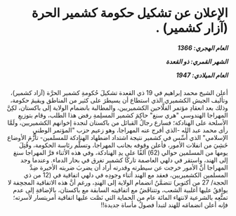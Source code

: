 <h1 dir="rtl">الإعلان عن تشكيل حكومة كشمير الحرة (آزار كشمير) .</h1>

<h5 dir="rtl">العام الهجري:  1366

الشهر القمري: ذو القعدة

العام الميلادي: 1947</h5>

<p dir="rtl">أعلن الشيخ محمد إبراهيم في 19 ذي القعدة تشكيلَ حُكومةِ كشمير الحرَّة (آزاد كشمير)، وتأليف الجيش الكشميري الذي استطاع أن يسيطرَ على كثير من المناطق ويقيمَ حكومة، وذلك بعد انعقادِ مؤتمر الفلَّاحين الكشميريين، والمطالبة بانضمام الولاية إلى باكستان، لكِنَّ المهراجا الهندوسي "هري سنغ" حاكِمَ كشمير المسلِمةِ رفض هذا الطلب، وقام بتوزيعِ الأسلحة على الهنادكة؛ فسارع رجالُ القبائل من باكستان لنجدة إخوانهم الكشميريين، ولَمَّا رأى محمد عبد الله -الذي أفرج عنه المهراجا، وهو زعيم حزب "المؤتمر الوطني الإسلامي" الذي أُسِّس في كشمير نتيجة اشتداد اضطهاد الهنادكة للمسلمين- تأزُّمَ الأوضاع خَشِيَ من انفلات الأمور، فأعلن وقوفه بجانب المهراجا، وتسلَّم رئاسة الحكومة، وقُتِلَ يومها من المسلمين حوالي (62) ألفًا على يدِ الهنادكة، وفي هذه الأثناء فرَّ المهراجا سنغ إلى الهند، واستقر في دلهي العاصمة تاركًا كشمير تغرق في بحار الدماء. وعندما وجد المهراجا أنَّ الأمور خرجت عن سيطرته وقدرته أراد أن يضربَ ضربته الأخيرة ضِدَّ المسلمين الكشميريين، فعقد مع الهند أثناء وجودِه في دلهي اتفاقية في (12 من ذي الحجة/ 27 من أكتوبر) تتضمَّنُ انضمام الولاية إلى الهندِ، ورغم أنَّ هذه الاتفاقية المجحِفة لا يوافقُ عليها أغلبية الشعب، وتتناقَضُ مع اتفاقيته السابقة مع باكستان، بالإضافةِ إلى عدم تمتُّعِه بالشرعية لانتهاء المائة عام من الحماية التي نَصَّت عليها اتفاقية أمريتسار لأسرته؛ فإنه أعلن انضمامَه للهند لتبدأ فصولُ مأساة جديدة!!</p></br>
